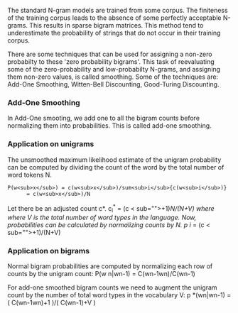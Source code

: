The standard N-gram models are trained from some corpus. The finiteness of the training corpus leads to the absence of some perfectly acceptable N-grams. This results in sparse bigram matrices. This method tend to underestimate the probability of strings that do not occur in their training corpus.


There are some techniques that can be used for assigning a non-zero probabilty to these 'zero probability bigrams'. This task of reevaluating some of the zero-probability and low-probabilty N-grams, and assigning them non-zero values, is called smoothing. Some of the techniques are: Add-One Smoothing, Witten-Bell Discounting, Good-Turing Discounting.

### Add-One Smoothing

In Add-One smooting, we add one to all the bigram counts before normalizing them into probabilities. This is called add-one smoothing.

### Application on unigrams

The unsmoothed maximum likelihood estimate of the unigram probability can be computed by dividing the count of the word by the total number of word tokens N.

```
P(w<sub>x</sub>) = c(w<sub>x</sub>)/sum<sub>i</sub>{c(w<sub>i</sub>)}
      = c(w<sub>x</sub>)/N
```

Let there be an adjusted count c*.
c<sub>i</sub><sup>*</sup> = (c < sub="">+1)*N/(N+V)
where where V is the total number of word types in the language.
Now, probabilities can be calculated by normalizing counts by N.
p i* = (c < sub="">+1)/(N+V)

### Application on bigrams

Normal bigram probabilities are computed by normalizing each row of counts by the unigram count:
P(w n|wn-1) = C(wn-1wn)/C(wn-1)

For add-one smoothed bigram counts we need to augment the unigram count by the number of total word types in the vocabulary V:
p *(wn|wn-1) = ( C(wn-1wn)+1 )/( C(wn-1)+V ) 